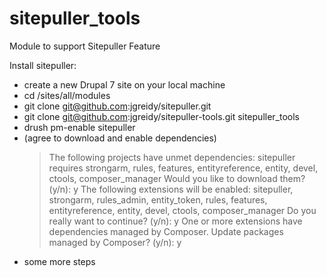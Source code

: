 # sitepuller_tools

Module to support Sitepuller Feature

Install sitepuller:
  - create a new Drupal 7 site on your local machine <yoursite>
  - cd <yoursite>/sites/all/modules
  - git clone git@github.com:jgreidy/sitepuller.git
  - git clone git@github.com:jgreidy/sitepuller-tools.git sitepuller_tools
  - drush pm-enable sitepuller
  - (agree to download and enable dependencies)
    > The following projects have unmet dependencies:
sitepuller requires strongarm, rules, features, entityreference, entity, devel, ctools, composer_manager
Would you like to download them? (y/n): y
    > The following extensions will be enabled: sitepuller, strongarm, rules_admin, entity_token, rules, features, entityreference, entity, devel, ctools, composer_manager
Do you really want to continue? (y/n): y
    > One or more extensions have dependencies managed by Composer.
Update packages managed by Composer? (y/n): y
 - some more steps

